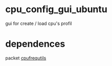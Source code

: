 # cpu_config_gui_ubuntu
gui for create / load cpu's profil 

# dependences
packet [cpufrequtils](https://doc.ubuntu-fr.org/cpu-frequtils)
